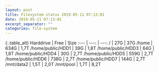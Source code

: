 ```yaml
---
layout: post
title: Filesystem status 2019-05-11 07:13:01
date: 2019-05-11 07:13:01
excerpt_separator: ""
categories: file-system
---
```

{:.table_alt}
Harddrive | Free | Size
:--- | ---: | ---:
/ | 27G | 37G
/home | 634G | 1,7T
/home/public/HDD1 | 39G | 1,8T
/home/public/HDD3 | 64G | 1,8T
/home/public/HDD4 | 30G | 2,7T
/home/public/HDD5 | 559G | 2,7T
/home/public/HDD6 | 738G | 2,7T
/home/public/HDD7 | 144G | 2,7T
/mnt/data2 | 1,5T | 2,0T
/mnt/pool | 1,7T | 8,2T
